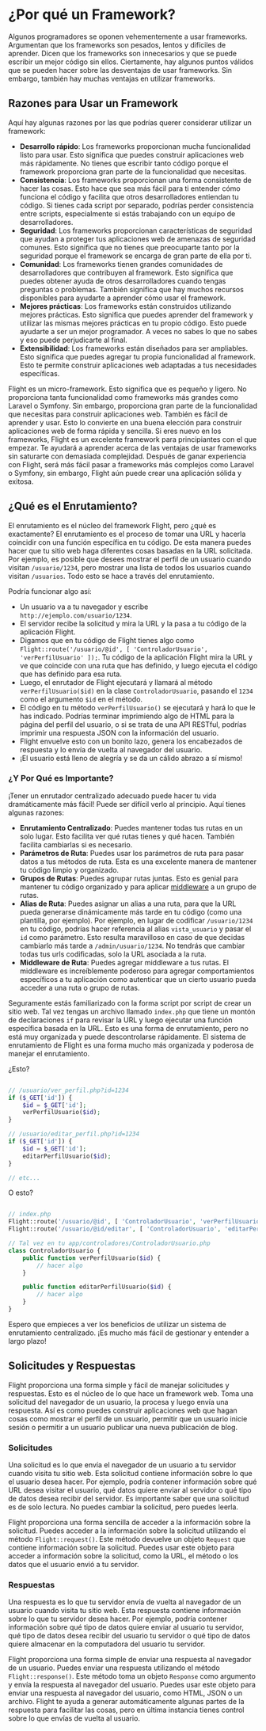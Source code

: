 # ¿Por qué un Framework?

Algunos programadores se oponen vehementemente a usar frameworks. Argumentan que los frameworks son pesados, lentos y difíciles de aprender. Dicen que los frameworks son innecesarios y que se puede escribir un mejor código sin ellos. Ciertamente, hay algunos puntos válidos que se pueden hacer sobre las desventajas de usar frameworks. Sin embargo, también hay muchas ventajas en utilizar frameworks.

## Razones para Usar un Framework

Aquí hay algunas razones por las que podrías querer considerar utilizar un framework:

- **Desarrollo rápido**: Los frameworks proporcionan mucha funcionalidad listo para usar. Esto significa que puedes construir aplicaciones web más rápidamente. No tienes que escribir tanto código porque el framework proporciona gran parte de la funcionalidad que necesitas.
- **Consistencia**: Los frameworks proporcionan una forma consistente de hacer las cosas. Esto hace que sea más fácil para ti entender cómo funciona el código y facilita que otros desarrolladores entiendan tu código. Si tienes cada script por separado, podrías perder consistencia entre scripts, especialmente si estás trabajando con un equipo de desarrolladores.
- **Seguridad**: Los frameworks proporcionan características de seguridad que ayudan a proteger tus aplicaciones web de amenazas de seguridad comunes. Esto significa que no tienes que preocuparte tanto por la seguridad porque el framework se encarga de gran parte de ella por ti.
- **Comunidad**: Los frameworks tienen grandes comunidades de desarrolladores que contribuyen al framework. Esto significa que puedes obtener ayuda de otros desarrolladores cuando tengas preguntas o problemas. También significa que hay muchos recursos disponibles para ayudarte a aprender cómo usar el framework.
- **Mejores prácticas**: Los frameworks están construidos utilizando mejores prácticas. Esto significa que puedes aprender del framework y utilizar las mismas mejores prácticas en tu propio código. Esto puede ayudarte a ser un mejor programador. A veces no sabes lo que no sabes y eso puede perjudicarte al final.
- **Extensibilidad**: Los frameworks están diseñados para ser ampliables. Esto significa que puedes agregar tu propia funcionalidad al framework. Esto te permite construir aplicaciones web adaptadas a tus necesidades específicas.

Flight es un micro-framework. Esto significa que es pequeño y ligero. No proporciona tanta funcionalidad como frameworks más grandes como Laravel o Symfony. Sin embargo, proporciona gran parte de la funcionalidad que necesitas para construir aplicaciones web. También es fácil de aprender y usar. Esto lo convierte en una buena elección para construir aplicaciones web de forma rápida y sencilla. Si eres nuevo en los frameworks, Flight es un excelente framework para principiantes con el que empezar. Te ayudará a aprender acerca de las ventajas de usar frameworks sin saturarte con demasiada complejidad. Después de ganar experiencia con Flight, será más fácil pasar a frameworks más complejos como Laravel o Symfony, sin embargo, Flight aún puede crear una aplicación sólida y exitosa.

## ¿Qué es el Enrutamiento?

El enrutamiento es el núcleo del framework Flight, pero ¿qué es exactamente? El enrutamiento es el proceso de tomar una URL y hacerla coincidir con una función específica en tu código. De esta manera puedes hacer que tu sitio web haga diferentes cosas basadas en la URL solicitada. Por ejemplo, es posible que desees mostrar el perfil de un usuario cuando visitan `/usuario/1234`, pero mostrar una lista de todos los usuarios cuando visitan `/usuarios`. Todo esto se hace a través del enrutamiento.

Podría funcionar algo así:

- Un usuario va a tu navegador y escribe `http://ejemplo.com/usuario/1234`.
- El servidor recibe la solicitud y mira la URL y la pasa a tu código de la aplicación Flight.
- Digamos que en tu código de Flight tienes algo como `Flight::route('/usuario/@id', [ 'ControladorUsuario', 'verPerfilUsuario' ]);`. Tu código de la aplicación Flight mira la URL y ve que coincide con una ruta que has definido, y luego ejecuta el código que has definido para esa ruta.
- Luego, el enrutador de Flight ejecutará y llamará al método `verPerfilUsuario($id)` en la clase `ControladorUsuario`, pasando el `1234` como el argumento `$id` en el método.
- El código en tu método `verPerfilUsuario()` se ejecutará y hará lo que le has indicado. Podrías terminar imprimiendo algo de HTML para la página del perfil del usuario, o si se trata de una API RESTful, podrías imprimir una respuesta JSON con la información del usuario.
- Flight envuelve esto con un bonito lazo, genera los encabezados de respuesta y lo envía de vuelta al navegador del usuario.
- ¡El usuario está lleno de alegría y se da un cálido abrazo a sí mismo!

### ¿Y Por Qué es Importante?

¡Tener un enrutador centralizado adecuado puede hacer tu vida dramáticamente más fácil! Puede ser difícil verlo al principio. Aquí tienes algunas razones:

- **Enrutamiento Centralizado**: Puedes mantener todas tus rutas en un solo lugar. Esto facilita ver qué rutas tienes y qué hacen. También facilita cambiarlas si es necesario.
- **Parámetros de Ruta**: Puedes usar los parámetros de ruta para pasar datos a tus métodos de ruta. Esta es una excelente manera de mantener tu código limpio y organizado.
- **Grupos de Rutas**: Puedes agrupar rutas juntas. Esto es genial para mantener tu código organizado y para aplicar [middleware](middleware) a un grupo de rutas.
- **Alias de Ruta**: Puedes asignar un alias a una ruta, para que la URL pueda generarse dinámicamente más tarde en tu código (como una plantilla, por ejemplo). Por ejemplo, en lugar de codificar `/usuario/1234` en tu código, podrías hacer referencia al alias `vista_usuario` y pasar el `id` como parámetro. Esto resulta maravilloso en caso de que decidas cambiarlo más tarde a `/admin/usuario/1234`. No tendrás que cambiar todas tus urls codificadas, solo la URL asociada a la ruta.
- **Middleware de Ruta**: Puedes agregar middleware a tus rutas. El middleware es increíblemente poderoso para agregar comportamientos específicos a tu aplicación como autenticar que un cierto usuario pueda acceder a una ruta o grupo de rutas.

Seguramente estás familiarizado con la forma script por script de crear un sitio web. Tal vez tengas un archivo llamado `index.php` que tiene un montón de declaraciones `if` para revisar la URL y luego ejecutar una función específica basada en la URL. Esto es una forma de enrutamiento, pero no está muy organizada y puede descontrolarse rápidamente. El sistema de enrutamiento de Flight es una forma mucho más organizada y poderosa de manejar el enrutamiento.

¿Esto?

```php

// /usuario/ver_perfil.php?id=1234
if ($_GET['id']) {
	$id = $_GET['id'];
	verPerfilUsuario($id);
}

// /usuario/editar_perfil.php?id=1234
if ($_GET['id']) {
	$id = $_GET['id'];
	editarPerfilUsuario($id);
}

// etc...
```

O esto?

```php

// index.php
Flight::route('/usuario/@id', [ 'ControladorUsuario', 'verPerfilUsuario' ]);
Flight::route('/usuario/@id/editar', [ 'ControladorUsuario', 'editarPerfilUsuario' ]);

// Tal vez en tu app/controladores/ControladorUsuario.php
class ControladorUsuario {
	public function verPerfilUsuario($id) {
		// hacer algo
	}

	public function editarPerfilUsuario($id) {
		// hacer algo
	}
}
```

Espero que empieces a ver los beneficios de utilizar un sistema de enrutamiento centralizado. ¡Es mucho más fácil de gestionar y entender a largo plazo!

## Solicitudes y Respuestas

Flight proporciona una forma simple y fácil de manejar solicitudes y respuestas. Esto es el núcleo de lo que hace un framework web. Toma una solicitud del navegador de un usuario, la procesa y luego envía una respuesta. Así es como puedes construir aplicaciones web que hagan cosas como mostrar el perfil de un usuario, permitir que un usuario inicie sesión o permitir a un usuario publicar una nueva publicación de blog.

### Solicitudes

Una solicitud es lo que envía el navegador de un usuario a tu servidor cuando visita tu sitio web. Esta solicitud contiene información sobre lo que el usuario desea hacer. Por ejemplo, podría contener información sobre qué URL desea visitar el usuario, qué datos quiere enviar al servidor o qué tipo de datos desea recibir del servidor. Es importante saber que una solicitud es de solo lectura. No puedes cambiar la solicitud, pero puedes leerla.

Flight proporciona una forma sencilla de acceder a la información sobre la solicitud. Puedes acceder a la información sobre la solicitud utilizando el método `Flight::request()`. Este método devuelve un objeto `Request` que contiene información sobre la solicitud. Puedes usar este objeto para acceder a información sobre la solicitud, como la URL, el método o los datos que el usuario envió a tu servidor.

### Respuestas

Una respuesta es lo que tu servidor envía de vuelta al navegador de un usuario cuando visita tu sitio web. Esta respuesta contiene información sobre lo que tu servidor desea hacer. Por ejemplo, podría contener información sobre qué tipo de datos quiere enviar al usuario tu servidor, qué tipo de datos desea recibir del usuario tu servidor o qué tipo de datos quiere almacenar en la computadora del usuario tu servidor.

Flight proporciona una forma simple de enviar una respuesta al navegador de un usuario. Puedes enviar una respuesta utilizando el método `Flight::response()`. Este método toma un objeto `Response` como argumento y envía la respuesta al navegador del usuario. Puedes usar este objeto para enviar una respuesta al navegador del usuario, como HTML, JSON o un archivo. Flight te ayuda a generar automáticamente algunas partes de la respuesta para facilitar las cosas, pero en última instancia tienes control sobre lo que envías de vuelta al usuario.